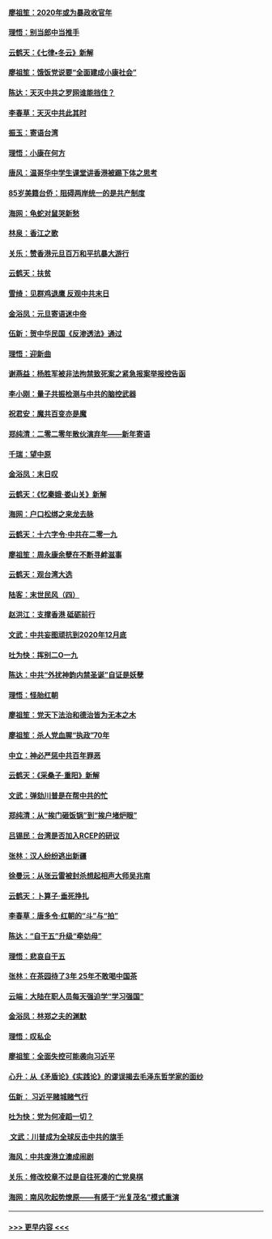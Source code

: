 #### [廖祖笙：2020年或为暴政收官年](../pages/nsc993/n11768216.md?t=01051601) 
#### [理悟：别当郎中当推手](../pages/nsc993/n11768243.md?t=01051601) 
#### [云鹤天：《七律▪冬云》新解](../pages/nsc993/n11768204.md?t=01051601) 
#### [廖祖笙：饿饭党说要“全面建成小康社会”](../pages/nsc993/n11767482.md?t=01051601) 
#### [陈达：天灭中共之罗网谁能挡住？](../pages/nsc993/n11767465.md?t=01051601) 
#### [李春草：天灭中共此其时](../pages/nsc993/n11767452.md?t=01051601) 
#### [振玉：寄语台湾](../pages/nsc993/n11767432.md?t=01051601) 
#### [理悟：小康在何方](../pages/nsc993/n11767394.md?t=01051601) 
#### [唐风：温哥华中学生课堂讲香港被踢下体之思考](../pages/nsc993/n11766848.md?t=01051601) 
#### [85岁美籍台侨：阻碍两岸统一的是共产制度](../pages/nsc993/n11765043.md?t=01051601) 
#### [海网：龟蛇对鼠哭新愁](../pages/nsc993/n11764895.md?t=01051601) 
#### [林泉：香江之歌](../pages/nsc993/n11764415.md?t=01051601) 
#### [关乐：赞香港元旦百万和平抗暴大游行](../pages/nsc993/n11764382.md?t=01051601) 
#### [云鹤天：扶贫](../pages/nsc993/n11764245.md?t=01051601) 
#### [雪绮：见群鸡退鹰  反观中共末日](../pages/nsc993/n11762112.md?t=01051601) 
#### [金浴凤：元旦寄语迷中帝](../pages/nsc993/n11761788.md?t=01051601) 
#### [伍新：贺中华民国《反渗透法》通过](../pages/nsc993/n11761994.md?t=01051601) 
#### [理悟：迎新曲](../pages/nsc993/n11761152.md?t=01051601) 
#### [谢燕益：杨胜军被非法拘禁致死案之紧急报案举报控告函](../pages/nsc993/n11756134.md?t=01051601) 
#### [李小刚：量子共振检测与中共的脑控武器](../pages/nsc993/n11754518.md?t=01051601) 
#### [祝君安：魔共百变亦是魔](../pages/nsc993/n11754469.md?t=01051601) 
#### [郑纯清：二零二零年散伙演弃年——新年寄语](../pages/nsc993/n11754195.md?t=01051601) 
#### [千瑞：望中原](../pages/nsc993/n11754159.md?t=01051601) 
#### [金浴凤：末日叹](../pages/nsc993/n11752359.md?t=01051601) 
#### [云鹤天：《忆秦娥‧娄山关》新解](../pages/nsc993/n11752348.md?t=01051601) 
#### [海网：户口松绑之来龙去脉](../pages/nsc993/n11752328.md?t=01051601) 
#### [云鹤天：十六字令‧中共在二零一九](../pages/nsc993/n11752305.md?t=01051601) 
#### [廖祖笙：周永康余孽在不断寻衅滋事](../pages/nsc993/n11751013.md?t=01051601) 
#### [云鹤天：观台湾大选](../pages/nsc993/n11751007.md?t=01051601) 
#### [陆客：末世民风（四）](../pages/nsc993/n11749203.md?t=01051601) 
#### [赵洪江：支撑香港 砥砺前行](../pages/nsc993/n11748482.md?t=01051601) 
#### [文武：中共妄图顽抗到2020年12月底](../pages/nsc993/n11748446.md?t=01051601) 
#### [吐为快：挥别二O一九](../pages/nsc993/n11748411.md?t=01051601) 
#### [陈达：中共“外扰神韵内禁圣诞”自证是妖孽](../pages/nsc993/n11748226.md?t=01051601) 
#### [理悟：怪胎红朝](../pages/nsc993/n11748206.md?t=01051601) 
#### [廖祖笙：党天下法治和德治皆为无本之木](../pages/nsc993/n11748135.md?t=01051601) 
#### [廖祖笙：杀人党血腥“执政”70年](../pages/nsc993/n11745144.md?t=01051601) 
#### [中立：神必严惩中共百年罪恶](../pages/nsc993/n11744970.md?t=01051601) 
#### [云鹤天：《采桑子‧重阳》新解](../pages/nsc993/n11744948.md?t=01051601) 
#### [文武：弹劾川普是在帮中共的忙](../pages/nsc993/n11744758.md?t=01051601) 
#### [郑纯清：从“挨门砸饭锅”到“挨户堵炉眼”](../pages/nsc993/n11744745.md?t=01051601) 
#### [吕锡民：台湾是否加入RCEP的研议](../pages/nsc993/n11744701.md?t=01051601) 
#### [张林：汉人纷纷逃出新疆](../pages/nsc993/n11743530.md?t=01051601) 
#### [徐曼沅：从张云雷被封杀想起相声大师吴兆南](../pages/nsc993/n11741816.md?t=01051601) 
#### [云鹤天：卜算子‧垂死挣扎](../pages/nsc993/n11739956.md?t=01051601) 
#### [李春草：唐多令‧红朝的“斗”与“拍”](../pages/nsc993/n11739830.md?t=01051601) 
#### [陈达：“自干五”升级“牵妨母”](../pages/nsc993/n11739724.md?t=01051601) 
#### [理悟：悲哀自干五](../pages/nsc993/n11739547.md?t=01051601) 
#### [张林：在茶园待了3年 25年不敢喝中国茶](../pages/nsc993/n11739240.md?t=01051601) 
#### [云端：大陆在职人员每天强迫学“学习强国”](../pages/nsc993/n11738735.md?t=01051601) 
#### [金浴凤：林郑之夫的渊默](../pages/nsc993/n11737735.md?t=01051601) 
#### [理悟：叹私企](../pages/nsc993/n11737715.md?t=01051601) 
#### [廖祖笙：全面失控可能袭向习近平](../pages/nsc993/n11737704.md?t=01051601) 
#### [心升：从《矛盾论》《实践论》的谬误揭去毛泽东哲学家的面纱](../pages/nsc993/n11736962.md?t=01051601) 
#### [伍新： 习近平赌城赌气行](../pages/nsc993/n11736929.md?t=01051601) 
#### [吐为快：党为何凌蹈一切？](../pages/nsc993/n11736915.md?t=01051601) 
#### [ 文武：川普成为全球反击中共的旗手](../pages/nsc993/n11736882.md?t=01051601) 
#### [海风：中共废港立澳成闹剧](../pages/nsc993/n11735857.md?t=01051601) 
#### [关乐：修改校章不过是自往死凑的亡党臭棋](../pages/nsc993/n11735097.md?t=01051601) 
#### [海网：南风吹起势燎原——有感于“光复茂名”模式重演](../pages/nsc993/n11732308.md?t=01051601) 

----
#### [ >>> 更早内容 <<< ](../indexes/nsc993-earlier.md)
